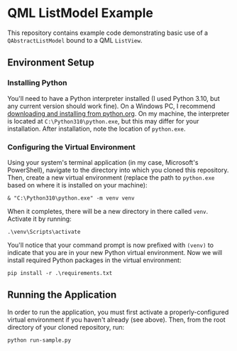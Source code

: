 # QML ListModel Example

This repository contains example code demonstrating basic use of a `QAbstractListModel`
bound to a QML `ListView`.

## Environment Setup

### Installing Python

You'll need to have a Python interpreter installed (I used Python 3.10, but any
current version should work fine). On a Windows PC, I recommend [downloading and
installing from python.org](https://www.python.org/downloads/). On my machine,
the interpreter is located at `C:\Python310\python.exe`, but this may differ for
your installation. After installation, note the location of `python.exe`.

### Configuring the Virtual Environment

Using your system's terminal application (in my case, Microsoft's PowerShell),
navigate to the directory into which you cloned this repository. Then, create
a new virtual environment (replace the path to `python.exe` based on where it
is installed on your machine):

`& "C:\Python310\python.exe" -m venv venv`

When it completes, there will be a new directory in there called `venv`. Activate it
by running:

`.\venv\Scripts\activate`

You'll notice that your command prompt is now prefixed with `(venv)` to indicate that
you are in your new Python virtual environment. Now we will install required Python
packages in the virtual environment:

`pip install -r .\requirements.txt`

## Running the Application

In order to run the application, you must first activate a properly-configured
virtual environment if you haven't already (see above). Then, from the root
directory of your cloned repository, run:

`python run-sample.py`

